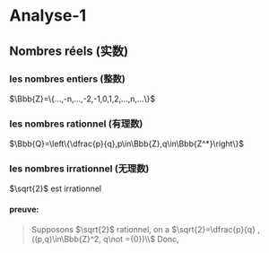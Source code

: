 # Analyse-1



## Nombres réels (实数)

### les nombres entiers (整数)

$\Bbb{Z}=\{...,-n,...,-2,-1,0,1,2,...,n,...\}$



### les nombres rationnel (有理数)

$\Bbb{Q}=\left\{\dfrac{p}{q},p\in\Bbb{Z},q\in\Bbb{Z^*}\right\}$

### les nombres irrationnel (无理数)

$\sqrt{2}$  est irrationnel 

#### preuve:

> Supposons $\sqrt{2}$ rationnel, on a $\sqrt{2}=\dfrac{p}{q} , ((p,q)\in\Bbb{Z}^2, q\not ={0})\\$
> Donc, 